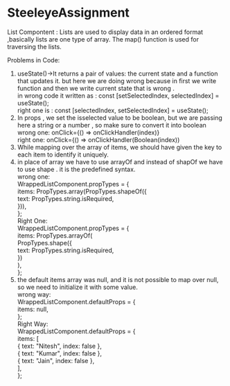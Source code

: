 # SteeleyeAssignment
List Compontent :
  Lists are used to display data in an ordered format ,basically lists are one type of array. The map() function is used for traversing the lists.
 
Problems in Code:<br />

1) useState()->It returns a pair of values: the current state and a function that updates it. but here we are doing wrong because  in first we write function and then we write current state that is wrong .<br />
in wrong code it written as : const [setSelectedIndex, selectedIndex] = useState();<br />
right one is : const [selectedIndex, setSelectedIndex] = useState();<br />
2) In props , we set the isselected value to be boolean, but we are passing here a string or a number , so make sure to convert it into boolean <br />
wrong one:  onClick={() => onClickHandler(index)}<br />
right one:  onClick={() => onClickHandler(Boolean(index))<br />
3) While mapping over the array of items, we should have given the key to each item to identify it uniquely.<br />
4) in place of array we have to use arrayOf and instead of shapOf we have to use shape . it is the predefined syntax.<br />
wrong one: <br />
WrappedListComponent.propTypes = {<br />
  items: PropTypes.array(PropTypes.shapeOf({<br />
  text: PropTypes.string.isRequired,<br />
  })),<br />
    };<br />
Right One:<br />
WrappedListComponent.propTypes = {<br />
  items: PropTypes.arrayOf(<br />
    PropTypes.shape({<br />
      text: PropTypes.string.isRequired,<br />
    })<br />
  ),<br />
};<br />
5) the default items array was null, and it is not possible to map over null, so we need to initialize it with some value.<br />
wrong way:<br />
WrappedListComponent.defaultProps = {<br />
   items: null,<br />
   };<br />
Right Way:<br />
WrappedListComponent.defaultProps = {<br />
  items: [<br />
    { text: "Nitesh", index: false },<br />
    { text: "Kumar", index: false },<br />
    { text: "Jain", index: false },<br />
  ],<br />
};<br />

          
